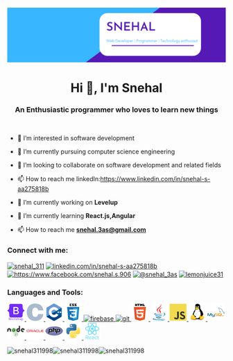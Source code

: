 ![](linkedinbanner.png)


<h1 align="center">Hi 👋, I'm Snehal</h1>
<h3 align="center">An Enthusiastic programmer who loves to learn new things</h3>

<br/>

- 👀 I’m interested in software development
- 🌱 I’m currently pursuing computer science engineering
- 💞️ I’m looking to collaborate on software development and related fields
- 📫 How to reach me linkedIn:https://www.linkedin.com/in/snehal-s-aa275818b

- 🔭 I’m currently working on **Levelup**

- 🌱 I’m currently learning **React.js,Angular**

- 📫 How to reach me **snehal.3as@gmail.com**



<h3 align="left">Connect with me:</h3>
<p align="left">
<a href="https://twitter.com/snehal_311" target="blank"><img align="center" src="https://cdn.jsdelivr.net/npm/simple-icons@3.0.1/icons/twitter.svg" alt="snehal_311" height="30" width="40" /></a>
<a href="https://linkedin.com/in/snehal-s-aa275818b" target="blank"><img align="center" src="https://cdn.jsdelivr.net/npm/simple-icons@3.0.1/icons/linkedin.svg" alt="linkedin.com/in/snehal-s-aa275818b" height="30" width="40" /></a>
<a href="https://fb.com/snehal.s.906" target="blank"><img align="center" src="https://cdn.jsdelivr.net/npm/simple-icons@3.0.1/icons/facebook.svg" alt="https://www.facebook.com/snehal.s.906" height="30" width="40" /></a>
<a href="https://www.hackerrank.com/snehal_3as" target="blank"><img align="center" src="https://cdn.jsdelivr.net/npm/simple-icons@3.0.1/icons/hackerrank.svg" alt="@snehal_3as" height="30" width="40" /></a>
<a href="https://www.leetcode.com/lemonjuice31" target="blank"><img align="center" src="https://cdn.jsdelivr.net/npm/simple-icons@3.0.1/icons/leetcode.svg" alt="lemonjuice31" height="30" width="40" /></a>
</p>

<h3 align="left">Languages and Tools:</h3>
<p align="left"> <a href="https://getbootstrap.com" target="_blank"> <img src="https://raw.githubusercontent.com/devicons/devicon/master/icons/bootstrap/bootstrap-plain-wordmark.svg" alt="bootstrap" width="40" height="40"/> </a> <a href="https://www.cprogramming.com/" target="_blank"> <img src="https://raw.githubusercontent.com/devicons/devicon/master/icons/c/c-original.svg" alt="c" width="40" height="40"/> </a> <a href="https://www.w3schools.com/cpp/" target="_blank"> <img src="https://raw.githubusercontent.com/devicons/devicon/master/icons/cplusplus/cplusplus-original.svg" alt="cplusplus" width="40" height="40"/> </a> <a href="https://www.w3schools.com/css/" target="_blank"> <img src="https://raw.githubusercontent.com/devicons/devicon/master/icons/css3/css3-original-wordmark.svg" alt="css3" width="40" height="40"/> </a> <a href="https://firebase.google.com/" target="_blank"> <img src="https://www.vectorlogo.zone/logos/firebase/firebase-icon.svg" alt="firebase" width="40" height="40"/> </a> <a href="https://git-scm.com/" target="_blank"> <img src="https://www.vectorlogo.zone/logos/git-scm/git-scm-icon.svg" alt="git" width="40" height="40"/> </a> <a href="https://www.w3.org/html/" target="_blank"> <img src="https://raw.githubusercontent.com/devicons/devicon/master/icons/html5/html5-original-wordmark.svg" alt="html5" width="40" height="40"/> </a> <a href="https://www.java.com" target="_blank"> <img src="https://raw.githubusercontent.com/devicons/devicon/master/icons/java/java-original.svg" alt="java" width="40" height="40"/> </a> <a href="https://developer.mozilla.org/en-US/docs/Web/JavaScript" target="_blank"> <img src="https://raw.githubusercontent.com/devicons/devicon/master/icons/javascript/javascript-original.svg" alt="javascript" width="40" height="40"/> </a> <a href="https://www.linux.org/" target="_blank"> <img src="https://raw.githubusercontent.com/devicons/devicon/master/icons/linux/linux-original.svg" alt="linux" width="40" height="40"/> </a> <a href="https://www.mysql.com/" target="_blank"> <img src="https://raw.githubusercontent.com/devicons/devicon/master/icons/mysql/mysql-original-wordmark.svg" alt="mysql" width="40" height="40"/> </a> <a href="https://nodejs.org" target="_blank"> <img src="https://raw.githubusercontent.com/devicons/devicon/master/icons/nodejs/nodejs-original-wordmark.svg" alt="nodejs" width="40" height="40"/> </a> <a href="https://www.oracle.com/" target="_blank"> <img src="https://raw.githubusercontent.com/devicons/devicon/master/icons/oracle/oracle-original.svg" alt="oracle" width="40" height="40"/> </a> <a href="https://www.php.net" target="_blank"> <img src="https://raw.githubusercontent.com/devicons/devicon/master/icons/php/php-original.svg" alt="php" width="40" height="40"/> </a> <a href="https://www.python.org" target="_blank"> <img src="https://raw.githubusercontent.com/devicons/devicon/master/icons/python/python-original.svg" alt="python" width="40" height="40"/> </a> <a href="https://reactjs.org/" target="_blank"> <img src="https://raw.githubusercontent.com/devicons/devicon/master/icons/react/react-original-wordmark.svg" alt="react" width="40" height="40"/> </a> </p>

<p><img align="left" src="https://github-readme-stats.vercel.app/api/top-langs?username=snehal311998&show_icons=true&locale=en&layout=compact&theme=midnight-purple&hide=contribs,prs " alt="snehal311998" /></p>

<p><img align="left" height="200px" src="https://github-readme-stats.vercel.app/api?username=snehal311998&show_icons=true&locale=en&theme=midnight-purple&layout=compact&hide=contribs,prs " alt="snehal311998" /></p>

<p><img align="left" src="https://github-readme-streak-stats.herokuapp.com/?user=snehal311998&" alt="snehal311998" /></p>

<br/>
<br/>


<!---
SNEHAL311998/SNEHAL311998 is a ✨ special ✨ repository because its `README.md` (this file) appears on your GitHub profile.
You can click the Preview link to take a look at your changes.
--->
